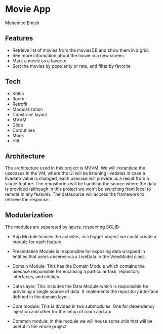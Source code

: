  
# Movie App
Mohamed Emish
## Features

- Retrieve list of movies from the moviesDB and show them in a grid.
- See more information about the movie in a new screen.
- Mark a movie as a favorite.
- Sort the movies by popularity or rate, and filter by favorite

## Tech

- Kotlin
- Room
- Retrofit
- Modularization
- Constraint layout
- MVVM
- Glide
- Coroutines
- Mock
- Hilt

## Architecture

The architecture used in this project is MVVM.
We will instantiate the usecases in the VM, where the UI will be listening livedatas in case a livedata value is changed, each usecase will provide us a result from a single feature. The repositories will be handling the source where the data is provided (although in this project we won't be switching from local to remote in any feature). The datasource will access the framework to retrieve the response.


## Modularization

The modules are separated by layers, respecting SOLID: 

- App Module houses the activites, in a bigger project we could create a module for each feature

- Presentation Module is responsible for exposing data wrapped in entities that users observe via a LiveData in the ViewModel class.

- Domain Module: This has the Domain Module which contains the usecase responsible for enclosing a particular task, repository interfaces, and entities. 

- Data Layer: This includes the Data Module which is responsible for providing a single source of data. It implements the repository interface defined in the domain layer.

- Core module: This is divided in two submodules: One for dependency injection and other for the setup of room and api.

- Common module: In this module we will house some utils that will be useful in the whole project




